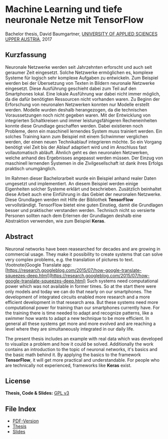 # Machine Learning und tiefe neuronale Netze mit TensorFlow

Bachelor thesis, David Baumgartner, [UNIVERSITY OF APPLIED SCIENCES UPPER AUSTRIA](https://www.fh-ooe.at/campus-hagenberg/), 2017

## Kurzfassung

Neuronale Netzwerke werden seit Jahrzehnten erforscht und auch seit geraumer Zeit eingesetzt. 
Solche Netzwerke ermöglichen es, komplexe Systeme für logisch sehr komplexe Aufgaben zu entwickeln. 
Zum Beispiel werden bei der Übersetzung von Texten in Bildern neuronale Netzwerke eingesetzt. 
Diese Ausführung geschieht dabei zum Teil auf den Smartphones lokal. 
Eine lokale Ausführung war dabei nicht immer möglich, da die dafür benötigten Ressourcen nicht vorhanden waren. 
Zu Beginn der Erforschung von neuronalen Netzwerken konnten nur Modelle erstellt werden. 
Modelle wurden deshalb herangezogen, da die technischen Voraussetzungen noch nicht gegeben waren. 
Mit der Entwicklung von integrierten Schaltkreisen und immer leistungsfähigeren Recheneinheiten konnte diese Grundlage geschaffen werden. 
Dabei existieren noch Probleme, denn ein maschinell lernendes System muss trainiert werden. 
Ein solches Training kann zum Beispiel mit einem Schwimmer verglichen werden, der einen neuen Technikablauf integrieren möchte. 
So ein Vorgang benötigt viel Zeit bis der Ablauf adaptiert wird und im Anschluss fast vollautomatisch abläuft. 
Ähnlich geht es den neuronalen Netzwerken, welche anhand des Ergebnisses angepasst werden müssen. 
Der Einzug von maschinell lernenden Systemen in die Zivilgesellschaft ist dank ihres Erfolgs praktisch unumgänglich. 

Im Rahmen dieser Bachelorarbeit wurde ein Beispiel anhand realer Daten umgesetzt und implementiert. 
An diesem Beispiel werden einige Eigenheiten solcher Systeme erklärt und beschrieben. 
Zusätzlich beinhaltet diese Arbeit auch eine Einführung in das Gebiet der neuronalen Netzwerke. 
Diese Grundlagen werden mit Hilfe der Bibliothek **TensorFlow** vervollständigt. 
TensorFlow bietet eine guten Einstieg, damit die Grundlagen besser und praktischer verstanden werden. 
Technisch nicht so versierte Personen sollten nach dem Erlernen der Grundlagen deshalb eine Abstraktion verwenden, wie zum Beispiel **Keras**.

## Abstract

Neuronal networks have been reasearched for decades and are growing in commercial usage. 
They make it possibility to create systems that can solve very complex problems, e.g. the translation of pictures to text. \footnote{Google Translate app: [https://research.googleblog.com/2015/07/how-google-translate-squeezes-deep.html](https://research.googleblog.com/2015/07/how-google-translate-squeezes-deep.html) 
Such systems need computational power which was not available in former times. 
So at the start there were only models and today we can do that nearly on our smartphones. 
The development of integrated circuits enabled more research and a more efficient development in that research area. 
But these systems need more computational power for training than our smartphones currently have. 
For the training there is time needed to adapt and recognize patterns, like a swimmer how wants to adapt a new technique to be more efficient. 
In general all these systems get more and more evolved and are reaching a level where they are simultaneously integrated in our daily life. 

The present thesis includes an example with real data which was developed to visualize a problem and how it could be solved. 
Additionally the work contains an introduction to the topic of neuronal networks, it's basics and the basic math behind it. 
By applying the basics to the framework **TensorFlow**, it will get more practical and understandable. 
For people who are technically not experienced, frameworks like **Keras** exist. 

## License

**Thesis, Code & Slides:** [GPL v3](LICENSE)

## File Index

* [PDF-Version](Bachelorarbeit_DavidBaumgartner_2017.pdf) 
* [Thesis](thesis)
* [Slides](slides)